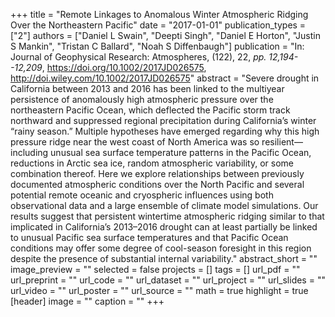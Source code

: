 +++
title = "Remote Linkages to Anomalous Winter Atmospheric Ridging Over the Northeastern Pacific"
date = "2017-01-01"
publication_types = ["2"]
authors = ["Daniel L Swain", "Deepti Singh", "Daniel E Horton", "Justin S Mankin", "Tristan C Ballard", "Noah S Diffenbaugh"]
publication = "In: Journal of Geophysical Research: Atmospheres, (122), 22, _pp. 12,194--12,209_, https://doi.org/10.1002/2017JD026575, http://doi.wiley.com/10.1002/2017JD026575"
abstract = "Severe drought in California between 2013 and 2016 has been linked to the multiyear persistence of anomalously high atmospheric pressure over the northeastern Pacific Ocean, which deflected the Pacific storm track northward and suppressed regional precipitation during California’s winter “rainy season.” Multiple hypotheses have emerged regarding why this high pressure ridge near the west coast of North America was so resilient—including unusual sea surface temperature patterns in the Pacific Ocean, reductions in Arctic sea ice, random atmospheric variability, or some combination thereof. Here we explore relationships between previously documented atmospheric conditions over the North Pacific and several potential remote oceanic and cryospheric influences using both observational data and a large ensemble of climate model simulations. Our results suggest that persistent wintertime atmospheric ridging similar to that implicated in California’s 2013–2016 drought can at least partially be linked to unusual Pacific sea surface temperatures and that Pacific Ocean conditions may offer some degree of cool-season foresight in this region despite the presence of substantial internal variability."
abstract_short = ""
image_preview = ""
selected = false
projects = []
tags = []
url_pdf = ""
url_preprint = ""
url_code = ""
url_dataset = ""
url_project = ""
url_slides = ""
url_video = ""
url_poster = ""
url_source = ""
math = true
highlight = true
[header]
image = ""
caption = ""
+++
